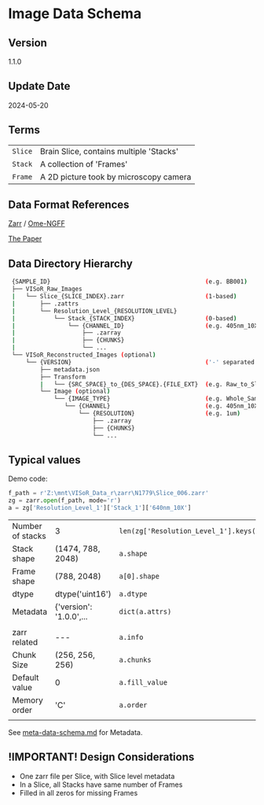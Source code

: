 # Image Data Schema

## Version
1.1.0

## Update Date
2024-05-20

## Terms
|||
|---|---|
| `Slice` | Brain Slice, contains multiple 'Stacks' |
| `Stack` | A collection of 'Frames' |
| `Frame` | A 2D picture took by microscopy camera | 

## Data Format References
[Zarr](https://zarr.readthedocs.io/en/stable/spec/v2.html) / [Ome-NGFF](https://ngff.openmicroscopy.org/latest/)

[The Paper](https://www.nature.com/articles/s41592-021-01326-w)

## Data Directory Hierarchy
```bash
 {SAMPLE_ID}                                            (e.g. BB001)
 ├── VISoR_Raw_Images
 |   └── Slice_{SLICE_INDEX}.zarr                       (1-based)
 |       ├── .zattrs
 |       └── Resolution_Level_{RESOLUTION_LEVEL}
 |           └── Stack_{STACK_INDEX}                    (0-based)
 |               └── {CHANNEL_ID}                       (e.g. 405nm_10X)
 |                   ├── .zarray
 |                   ├── {CHUNKS}
 |                   └── ...
 └── VISoR_Reconstructed_Images (optional)
     └── {VERSION}                                      ('-' separated identifiers, e.g. xxx-20240801)
         ├── metadata.json
         ├── Transform
         |   └── {SRC_SPACE}_to_{DES_SPACE}.{FILE_EXT}  (e.g. Raw_to_Slice_{SLICE_INDEX}.zarr | Slice_to_Whole_Sample.pth | ...)
         └── Image (optional)
             └── {IMAGE_TYPE}                           (e.g. Whole_Sample | Slice_{SLICE_INDEX} | ...)
                └── {CHANNEL}                           (e.g. 405nm_10X)
                    └── {RESOLUTION}                    (e.g. 1um)
                        ├── .zarray
                        ├── {CHUNKS}
                        └── ...
```

## Typical values

Demo code:
```python
f_path = r'Z:\mnt\VISoR_Data_r\zarr\N1779\Slice_006.zarr'
zg = zarr.open(f_path, mode='r')
a = zg['Resolution_Level_1']['Stack_1']['640nm_10X']
```

||||
|---|---|---|
| Number of stacks | 3 | `len(zg['Resolution_Level_1'].keys())` |
| Stack shape | (1474, 788, 2048) | `a.shape`       |
| Frame shape | (788, 2048)       | `a[0].shape`    |
| dtype       | dtype('uint16')   | `a.dtype`       |
| Metadata    | {'version': '1.0.0',... | `dict(a.attrs)` |
||||
| zarr related  |---| `a.info` |
| Chunk Size    | (256, 256, 256) | `a.chunks`     |
| Default value | 0               | `a.fill_value` |
| Memory order  | 'C'             | `a.order` |
||||

See [meta-data-schema.md](meta-data-schema.md) for Metadata.

## **!IMPORTANT!** Design Considerations 
- One zarr file per Slice, with Slice level metadata
- In a Slice, all Stacks have same number of Frames
- Filled in all zeros for missing Frames
